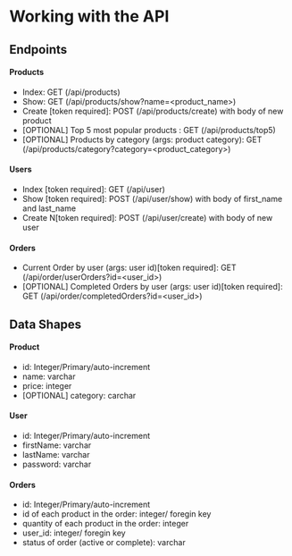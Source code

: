 # Working with the API

## Endpoints

#### Products

- Index: GET (/api/products)
- Show: GET (/api/products/show?name=<product_name>)
- Create [token required]: POST (/api/products/create) with body of new product
- [OPTIONAL] Top 5 most popular products : GET (/api/products/top5)
- [OPTIONAL] Products by category (args: product category): GET (/api/products/category?category=<product_category>)

#### Users

- Index [token required]: GET (/api/user)
- Show [token required]: POST (/api/user/show) with body of first_name and last_name
- Create N[token required]: POST (/api/user/create) with body of new user

#### Orders

- Current Order by user (args: user id)[token required]: GET (/api/order/userOrders?id=<user_id>)
- [OPTIONAL] Completed Orders by user (args: user id)[token required]: GET (/api/order/completedOrders?id=<user_id>)

## Data Shapes

#### Product

- id: Integer/Primary/auto-increment
- name: varchar
- price: integer
- [OPTIONAL] category: carchar

#### User

- id: Integer/Primary/auto-increment 
- firstName: varchar
- lastName: varchar
- password: varchar

#### Orders

- id: Integer/Primary/auto-increment
- id of each product in the order: integer/ foregin key
- quantity of each product in the order: integer
- user_id: integer/ foregin key
- status of order (active or complete): varchar
